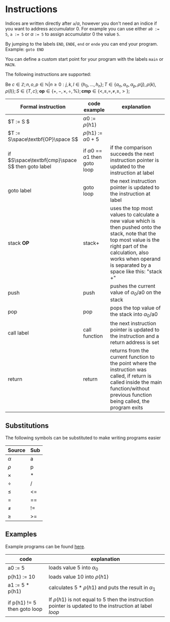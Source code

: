 # Instructions

Indices are written directly after `a`/$\alpha$, however you don't need an indice if you want to address accumulator 0. For example you can use either `a0 := 5`, `a := 5` or $\alpha$ `:= 5` to assign accumulator 0 the value `5`.

By jumping to the labels `END`, `ENDE`, `end` or `ende` you can end your program. Example: `goto END`

You can define a custom start point for your program with the labels `main` or `MAIN`.

The following instructions are supported:

Be $c\in\mathbb{Z};n,o,p\in\mathbb{N}|n\geq0:j,k,l\in\lbrace h_0,\ldots,h_n\rbrace;T\in\lbrace\alpha_n, \alpha_o, \alpha_p, \rho(j),\rho(k),\rho(l)\rbrace;S\in\lbrace T, c\rbrace;\textbf{op}\in\lbrace +,-,\times,\div,\%\rbrace;\textbf{cmp}\in\lbrace <,\leq,=, \ne,\geq,>\rbrace;$

| Formal instruction | code example | explanation |
| - | - | - |
|$T := S $| $\alpha0$ := $\rho(h1)$ | |
|$T := S\space\textbf{OP}\space S$ |$\rho$(h1) := $\alpha 0$ + 5 | |
|if $S\space\textbf{cmp}\space S$ then goto label| if $\alpha 0$ == $\alpha 1$ then goto loop | if the comparison succeeds the next instruction pointer is updated to the instruction at label |
|goto label | goto loop | the next instruction pointer is updated to the instruction at label|
|stack $\textbf{OP}$ | stack+ | uses the top most values to calculate a new value which is then pushed onto the stack, note that the top most value is the right part of the calculation, also works when operand is separated by a space like this: "stack +"|
|push | push | pushes the current value of $\alpha_0$/a0 on the stack |
|pop | pop | pops the top value of the stack into $\alpha_0$/a0 |
|call label | call function | the next instruction pointer is updated to the instruction and a return address is set |
|return | return| returns from the current function to the point where the instruction was called, if return is called inside the main function/without previous function being called, the program exits|

## Substitutions

The following symbols can be substituted to make writing programs easier

| Source | Sub |
| - | - |
| $\alpha$ | a |
| $\rho$ | p |
| $\times$| * |
| $\div$ | / |
| $\le$ | <= |
| $=$| == |
| $\ne$ | != |
| $\ge$ | >= |

## Examples

Example programs can be found [here](examples/programs/).

| code | explanation |
| - | - |
| a0 := 5 | loads value $5$ into $\alpha_0$ |
| p(h1) := 10 | loads value $10$ into $\rho(h1)$ |
| a1 := 5 * p(h1) | calculates $5 * \rho(h1)$ and puts the result in $\alpha_1$ |
| if p(h1) != 5 then goto loop | If $\rho(h1)$ is not equal to $5$ then the instruction pointer is updated to the instruction at label $loop$ |
